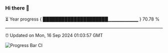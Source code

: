 ### Hi there 👋

⏳ Year progress { █████████████████████▁▁▁▁▁▁▁▁▁ } 70.78 %

---

⏰ Updated on Mon, 16 Sep 2024 01:03:57 GMT

![Progress Bar CI](https://github.com/liununu/liununu/workflows/Progress%20Bar%20CI/badge.svg)

